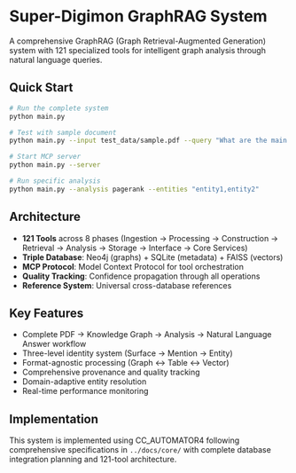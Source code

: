 # Super-Digimon GraphRAG System

A comprehensive GraphRAG (Graph Retrieval-Augmented Generation) system with 121 specialized tools for intelligent graph analysis through natural language queries.

## Quick Start

```bash
# Run the complete system
python main.py

# Test with sample document
python main.py --input test_data/sample.pdf --query "What are the main findings?"

# Start MCP server
python main.py --server

# Run specific analysis
python main.py --analysis pagerank --entities "entity1,entity2"
```

## Architecture

- **121 Tools** across 8 phases (Ingestion → Processing → Construction → Retrieval → Analysis → Storage → Interface → Core Services)
- **Triple Database**: Neo4j (graphs) + SQLite (metadata) + FAISS (vectors)
- **MCP Protocol**: Model Context Protocol for tool orchestration
- **Quality Tracking**: Confidence propagation through all operations
- **Reference System**: Universal cross-database references

## Key Features

- Complete PDF → Knowledge Graph → Analysis → Natural Language Answer workflow
- Three-level identity system (Surface → Mention → Entity)
- Format-agnostic processing (Graph ↔ Table ↔ Vector)
- Comprehensive provenance and quality tracking
- Domain-adaptive entity resolution
- Real-time performance monitoring

## Implementation

This system is implemented using CC_AUTOMATOR4 following comprehensive specifications in `../docs/core/` with complete database integration planning and 121-tool architecture.